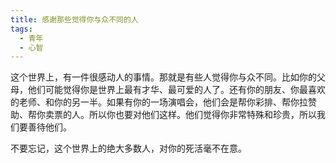 ```yaml
---
title: 感谢那些觉得你与众不同的人
tags:
  - 青年
  - 心智
---
```


这个世界上，有一件很感动人的事情。那就是有些人觉得你与众不同。比如你的父母，他们可能觉得你是世界上最有才华、最可爱的人了。还有你的朋友、你最喜欢的老师、和你的另一半。如果有你的一场演唱会，他们会是帮你彩排、帮你拉赞助、帮你卖票的人。所以你也要对他们这样。他们觉得你非常特殊和珍贵，所以我们要善待他们。

不要忘记，这个世界上的绝大多数人，对你的死活毫不在意。

